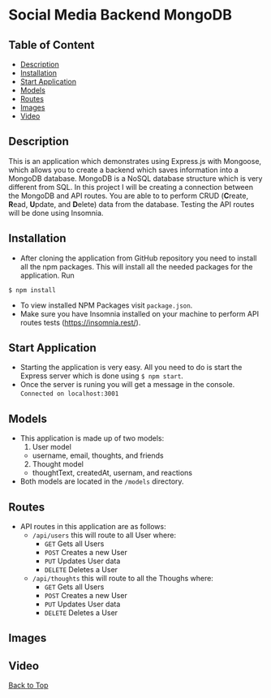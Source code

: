 # Social Media Backend MongoDB

## Table of Content

- [Description](#description)
- [Installation](#installation)
- [Start Application](#start-application)
- [Models](#models)
- [Routes](#routes)
- [Images](#images)
- [Video](#video)

## Description

This is an application which demonstrates using Express.js with Mongoose, which allows you to create a backend which saves information into a MongoDB database. MongoDB is a NoSQL database structure which is very different from SQL. In this project I will be creating a connection between the MongoDB and API routes. You are able to to perform CRUD (**C**reate, **R**ead, **U**pdate, and **D**elete) data from the database. Testing the API routes will be done using Insomnia.

## Installation

- After cloning the application from GitHub repository you need to install all the npm packages. This will install all the needed packages for the application.
  Run

```
$ npm install
```

- To view installed NPM Packages visit `package.json`.
- Make sure you have Insomnia installed on your machine to perform API routes tests (https://insomnia.rest/).

## Start Application

- Starting the application is very easy. All you need to do is start the Express server which is done using `$ npm start`.
- Once the server is runing you will get a message in the console. `Connected on localhost:3001`

## Models

- This application is made up of two models:
  1. User model
  - username, email, thoughts, and friends
  2. Thought model
  - thoughtText, createdAt, usernam, and reactions
- Both models are located in the `/models` directory.

## Routes

- API routes in this application are as follows:
  - `/api/users` this will route to all User where:
    - `GET` Gets all Users
    - `POST` Creates a new User
    - `PUT` Updates User data
    - `DELETE` Deletes a User
  - `/api/thoughts` this will route to all the Thoughs where:
    - `GET` Gets all Users
    - `POST` Creates a new User
    - `PUT` Updates User data
    - `DELETE` Deletes a User

## Images

## Video

[Back to Top](#social-media-backend-mongodb)
